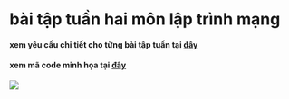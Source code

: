 # bài tập tuần hai môn lập trình mạng
#### xem yêu cầu chi tiết cho từng bài tập tuần tại [đây](https://github.com/phamhongphuc1999/LapTrinhMang/tree/master/requiment) 
#### xem mã code minh họa tại [đây](https://github.com/phamhongphuc1999/LapTrinhMang/tree/master/ma-minh-hoa)

<image src="https://www.humankode.com/assets/img-content/blog/42831e9a-82fe-4ae7-904d-27e31f26f2e6/ai/logging-with-elasticsearch-kibana-docker-and-net-core.png">
